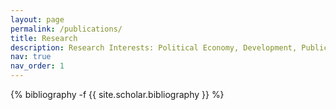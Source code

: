 ```yaml
---
layout: page
permalink: /publications/
title: Research
description: Research Interests: Political Economy, Development, Public Economics, and Applied Economics. 
nav: true
nav_order: 1
---
```

<!-- _pages/publications.md -->
<div class="publications">

{% bibliography -f {{ site.scholar.bibliography }} %}

</div>
